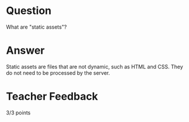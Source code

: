 # Question

What are "static assets"?

# Answer

Static assets are files that are not dynamic, such as HTML and CSS. They do not need to be processed by the server.

# Teacher Feedback

3/3 points